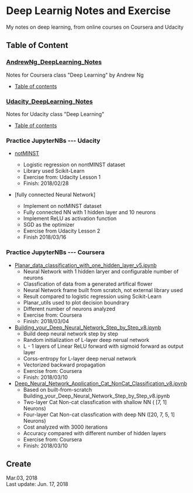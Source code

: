 # Deep Learnig Notes and Exercise  
My notes on deep learning, from online courses on Coursera and Udacity   

## Table of Content  
### [AndrewNg_DeepLearning_Notes](https://github.com/SuperYuLu/Deep-Learning-Notes-Exercise/tree/master/AndrewNg_DeepLearning_Notes)  
Notes for Coursera class "Deep Learning" by Andrew Ng  
- [Table of contents](https://github.com/SuperYuLu/Deep-Learning-Notes-Exercise/tree/master/AndrewNg_DeepLearning_Notes)  

### [Udacity_DeepLearning_Notes](https://github.com/SuperYuLu/Deep-Learning-Notes-Exercise/tree/master/Udacity_DeepLearning_Notes)  
Notes for Udacity class "Deep Learning"  
- [Table of contents](https://github.com/SuperYuLu/Deep-Learning-Notes-Exercise/tree/master/Udacity_DeepLearning_Notes)  

### Practice JupyterNBs --- Udacity
- [notMINST](https://github.com/SuperYuLu/Deep-Learning-Notes-Exercise/blob/master/Udacity_1_notMINST.ipynb)
  + Logistic regression on nontMINST dataset
  + Library used Scikit-Learn 
  + Exercise from: Udacity Lesson 1 
  + Finish: 2018/02/28

- [fully connected Neural Network]
  + Implement on notMINST dataset
  + Fully connected NN with 1 hidden layer and 10 neurons
  + Implement ReLU as activation function
  + SGD as the optimizer
  + Exercise from Udacity Lesson 2
  + Finish 2018/03/16
  
### Practice JupyterNBs --- Coursera
- [Planar_data_classification_with_one_hidden_layer_v5.ipynb](https://github.com/SuperYuLu/Deep-Learning-Notes-Exercise/blob/master/Coursera_Planar_data_classification_with_one_hidden_layer_v5.ipynb)
  + Neural Network with 1 hidden laryer and configurable number of neurons 
  + Classfication of data from a generated artifical flower 
  + Neural Network frame built from scratch, not external library used
  + Result compared to logistic regression using Scikit-Learn
  + Planar_utils used to plot decision boundrary 
  + Different number of neurons analyzed 
  + Exercise from: Coursera
  + Finish: 2018/03/04
- [Building_your_Deep_Neural_Network_Step_by_Step_v8.ipynb](https://github.com/SuperYuLu/Deep-Learning-Notes-Exercise/blob/master/Coursera_Building_your_Deep_Neural_Network_Step_by_Step_v8.ipynb)
  + Build deep neural network step by step
  + Random initialization of L-layer deep nerual network
  + L - 1 layers of Linear ReLU forward with sigmoid forward as output layer 
  + Corss-entropy for L-layer deep nerual network 
  + Vectorized backward propagation 
  + Exercise from: Coursera
  + Finish: 2018/03/10
- [Deep_Neural_Network_Application_Cat_NonCat_Classification_v8.ipynb](https://github.com/SuperYuLu/Deep-Learning-Notes-Exercise/blob/master/Coursera_Deep_Neural_Network_Application_Cat_NonCat_Classification_v8.ipynb)
  + Based on built-from-scratch Building_your_Deep_Neural_Network_Step_by_Step_v8.ipynb
  + Two-layer Cat Non-cat classfication with shallow NN ( [7, 1]  Neurons)
  + Four-layer Cat Non-cat classfication with deep NN ([20, 7, 5, 1] Neurons)
  + Cost analyzed with 3000 iterations
  + Accuracy compared with different number of hidden layers 
  + Exercise from: Coursera
  + Finish: 2018/03/10
  

## Create
Mar.03, 2018   
Last update: Jun. 17, 2018  



